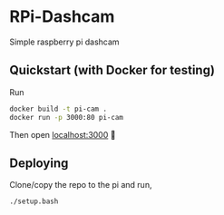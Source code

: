 # RPi-Dashcam

Simple raspberry pi dashcam

## Quickstart (with Docker for testing)

Run

```sh
docker build -t pi-cam .
docker run -p 3000:80 pi-cam
```

Then open <localhost:3000> 🎈

## Deploying

Clone/copy the repo to the pi and run,

```sh
./setup.bash
```


